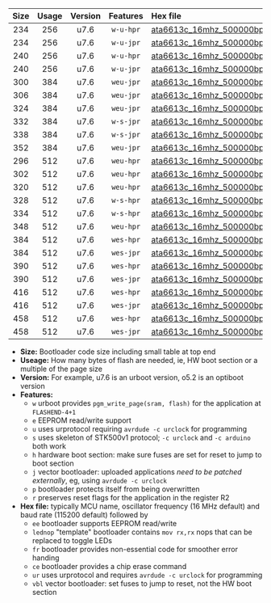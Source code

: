 |Size|Usage|Version|Features|Hex file|
|:-:|:-:|:-:|:-:|:--|
|234|256|u7.6|`w-u-hpr`|[ata6613c_16mhz_500000bps_ur.hex](https://raw.githubusercontent.com/stefanrueger/urboot/main//ata6613c_16mhz_500000bps_ur.hex)|
|234|256|u7.6|`w-u-jpr`|[ata6613c_16mhz_500000bps_ur_vbl.hex](https://raw.githubusercontent.com/stefanrueger/urboot/main//ata6613c_16mhz_500000bps_ur_vbl.hex)|
|240|256|u7.6|`w-u-hpr`|[ata6613c_16mhz_500000bps_lednop_ur.hex](https://raw.githubusercontent.com/stefanrueger/urboot/main//ata6613c_16mhz_500000bps_lednop_ur.hex)|
|240|256|u7.6|`w-u-jpr`|[ata6613c_16mhz_500000bps_lednop_ur_vbl.hex](https://raw.githubusercontent.com/stefanrueger/urboot/main//ata6613c_16mhz_500000bps_lednop_ur_vbl.hex)|
|300|384|u7.6|`weu-jpr`|[ata6613c_16mhz_500000bps_ee_ur_vbl.hex](https://raw.githubusercontent.com/stefanrueger/urboot/main//ata6613c_16mhz_500000bps_ee_ur_vbl.hex)|
|306|384|u7.6|`weu-jpr`|[ata6613c_16mhz_500000bps_ee_lednop_ur_vbl.hex](https://raw.githubusercontent.com/stefanrueger/urboot/main//ata6613c_16mhz_500000bps_ee_lednop_ur_vbl.hex)|
|324|384|u7.6|`weu-jpr`|[ata6613c_16mhz_500000bps_ee_lednop_fr_ur_vbl.hex](https://raw.githubusercontent.com/stefanrueger/urboot/main//ata6613c_16mhz_500000bps_ee_lednop_fr_ur_vbl.hex)|
|332|384|u7.6|`w-s-jpr`|[ata6613c_16mhz_500000bps_vbl.hex](https://raw.githubusercontent.com/stefanrueger/urboot/main//ata6613c_16mhz_500000bps_vbl.hex)|
|338|384|u7.6|`w-s-jpr`|[ata6613c_16mhz_500000bps_lednop_vbl.hex](https://raw.githubusercontent.com/stefanrueger/urboot/main//ata6613c_16mhz_500000bps_lednop_vbl.hex)|
|352|384|u7.6|`weu-jpr`|[ata6613c_16mhz_500000bps_ee_lednop_fr_ce_ur_vbl.hex](https://raw.githubusercontent.com/stefanrueger/urboot/main//ata6613c_16mhz_500000bps_ee_lednop_fr_ce_ur_vbl.hex)|
|296|512|u7.6|`weu-hpr`|[ata6613c_16mhz_500000bps_ee_ur.hex](https://raw.githubusercontent.com/stefanrueger/urboot/main//ata6613c_16mhz_500000bps_ee_ur.hex)|
|302|512|u7.6|`weu-hpr`|[ata6613c_16mhz_500000bps_ee_lednop_ur.hex](https://raw.githubusercontent.com/stefanrueger/urboot/main//ata6613c_16mhz_500000bps_ee_lednop_ur.hex)|
|320|512|u7.6|`weu-hpr`|[ata6613c_16mhz_500000bps_ee_lednop_fr_ur.hex](https://raw.githubusercontent.com/stefanrueger/urboot/main//ata6613c_16mhz_500000bps_ee_lednop_fr_ur.hex)|
|328|512|u7.6|`w-s-hpr`|[ata6613c_16mhz_500000bps.hex](https://raw.githubusercontent.com/stefanrueger/urboot/main//ata6613c_16mhz_500000bps.hex)|
|334|512|u7.6|`w-s-hpr`|[ata6613c_16mhz_500000bps_lednop.hex](https://raw.githubusercontent.com/stefanrueger/urboot/main//ata6613c_16mhz_500000bps_lednop.hex)|
|348|512|u7.6|`weu-hpr`|[ata6613c_16mhz_500000bps_ee_lednop_fr_ce_ur.hex](https://raw.githubusercontent.com/stefanrueger/urboot/main//ata6613c_16mhz_500000bps_ee_lednop_fr_ce_ur.hex)|
|384|512|u7.6|`wes-hpr`|[ata6613c_16mhz_500000bps_ee.hex](https://raw.githubusercontent.com/stefanrueger/urboot/main//ata6613c_16mhz_500000bps_ee.hex)|
|384|512|u7.6|`wes-jpr`|[ata6613c_16mhz_500000bps_ee_vbl.hex](https://raw.githubusercontent.com/stefanrueger/urboot/main//ata6613c_16mhz_500000bps_ee_vbl.hex)|
|390|512|u7.6|`wes-hpr`|[ata6613c_16mhz_500000bps_ee_lednop.hex](https://raw.githubusercontent.com/stefanrueger/urboot/main//ata6613c_16mhz_500000bps_ee_lednop.hex)|
|390|512|u7.6|`wes-jpr`|[ata6613c_16mhz_500000bps_ee_lednop_vbl.hex](https://raw.githubusercontent.com/stefanrueger/urboot/main//ata6613c_16mhz_500000bps_ee_lednop_vbl.hex)|
|416|512|u7.6|`wes-hpr`|[ata6613c_16mhz_500000bps_ee_lednop_fr.hex](https://raw.githubusercontent.com/stefanrueger/urboot/main//ata6613c_16mhz_500000bps_ee_lednop_fr.hex)|
|416|512|u7.6|`wes-jpr`|[ata6613c_16mhz_500000bps_ee_lednop_fr_vbl.hex](https://raw.githubusercontent.com/stefanrueger/urboot/main//ata6613c_16mhz_500000bps_ee_lednop_fr_vbl.hex)|
|458|512|u7.6|`wes-hpr`|[ata6613c_16mhz_500000bps_ee_lednop_fr_ce.hex](https://raw.githubusercontent.com/stefanrueger/urboot/main//ata6613c_16mhz_500000bps_ee_lednop_fr_ce.hex)|
|458|512|u7.6|`wes-jpr`|[ata6613c_16mhz_500000bps_ee_lednop_fr_ce_vbl.hex](https://raw.githubusercontent.com/stefanrueger/urboot/main//ata6613c_16mhz_500000bps_ee_lednop_fr_ce_vbl.hex)|

- **Size:** Bootloader code size including small table at top end
- **Useage:** How many bytes of flash are needed, ie, HW boot section or a multiple of the page size
- **Version:** For example, u7.6 is an urboot version, o5.2 is an optiboot version
- **Features:**
  + `w` urboot provides `pgm_write_page(sram, flash)` for the application at `FLASHEND-4+1`
  + `e` EEPROM read/write support
  + `u` uses urprotocol requiring `avrdude -c urclock` for programming
  + `s` uses skeleton of STK500v1 protocol; `-c urclock` and `-c arduino` both work
  + `h` hardware boot section: make sure fuses are set for reset to jump to boot section
  + `j` vector bootloader: uploaded applications *need to be patched externally*, eg, using `avrdude -c urclock`
  + `p` bootloader protects itself from being overwritten
  + `r` preserves reset flags for the application in the register R2
- **Hex file:** typically MCU name, oscillator frequency (16 MHz default) and baud rate (115200 default) followed by
  + `ee` bootloader supports EEPROM read/write
  + `lednop` "template" bootloader contains `mov rx,rx` nops that can be replaced to toggle LEDs
  + `fr` bootloader provides non-essential code for smoother error handing
  + `ce` bootloader provides a chip erase command
  + `ur` uses urprotocol and requires `avrdude -c urclock` for programming
  + `vbl` vector bootloader: set fuses to jump to reset, not the HW boot section
